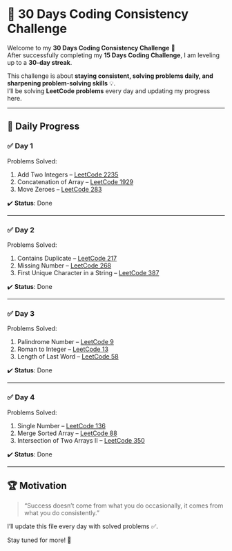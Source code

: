# 🚀 30 Days Coding Consistency Challenge  

Welcome to my **30 Days Coding Consistency Challenge** 🎯  
After successfully completing my **15 Days Coding Challenge**, I am leveling up to a **30-day streak**.  

This challenge is about **staying consistent, solving problems daily, and sharpening problem-solving skills** 💡.  
I’ll be solving **LeetCode problems** every day and updating my progress here.  

---

## 📅 Daily Progress  

### ✅ Day 1  
Problems Solved:  
1. Add Two Integers – [LeetCode 2235](https://leetcode.com/problems/add-two-integers/)  
2. Concatenation of Array – [LeetCode 1929](https://leetcode.com/problems/concatenation-of-array/)  
3. Move Zeroes – [LeetCode 283](https://leetcode.com/problems/move-zeroes/)  

✔️ **Status**: Done  

---

### ✅ Day 2  
Problems Solved:  
1. Contains Duplicate – [LeetCode 217](https://leetcode.com/problems/contains-duplicate/)  
2. Missing Number – [LeetCode 268](https://leetcode.com/problems/missing-number/)  
3. First Unique Character in a String – [LeetCode 387](https://leetcode.com/problems/first-unique-character-in-a-string/)  

✔️ **Status**: Done  

---

### ✅ Day 3  
Problems Solved:  
1. Palindrome Number – [LeetCode 9](https://leetcode.com/problems/palindrome-number/)  
2. Roman to Integer – [LeetCode 13](https://leetcode.com/problems/roman-to-integer/)  
3. Length of Last Word – [LeetCode 58](https://leetcode.com/problems/length-of-last-word/)  

✔️ **Status**: Done  

---

### ✅ Day 4  
Problems Solved:  
1. Single Number – [LeetCode 136](https://leetcode.com/problems/single-number/)  
2. Merge Sorted Array – [LeetCode 88](https://leetcode.com/problems/merge-sorted-array/)  
3. Intersection of Two Arrays II – [LeetCode 350](https://leetcode.com/problems/intersection-of-two-arrays-ii/)  

✔️ **Status**: Done  

---

## 🏆 Motivation  
> “Success doesn’t come from what you do occasionally, it comes from what you do consistently.”  

I’ll update this file every day with solved problems ✅.  

Stay tuned for more! 🚀  
